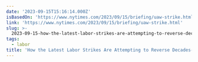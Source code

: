 ```yaml
---
date: '2023-09-15T15:16:14.000Z'
isBasedOn: 'https://www.nytimes.com/2023/09/15/briefing/uaw-strike.html'
link: 'https://www.nytimes.com/2023/09/15/briefing/uaw-strike.html'
slug: >-
  2023-09-15-how-the-latest-labor-strikes-are-attempting-to-reverse-decades-long-trends
tags:
  - labor
title: 'How the Latest Labor Strikes Are Attempting to Reverse Decades-Long Trends '
---
```



